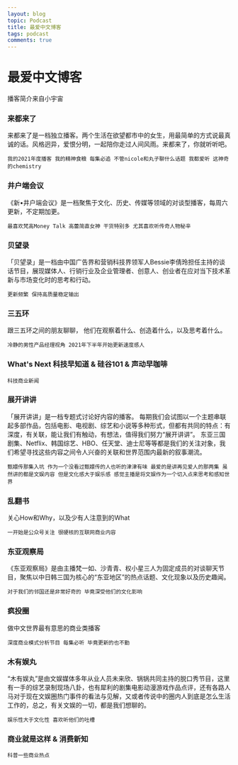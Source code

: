 ```yaml
---
layout: blog
topic: Podcast
title: 最爱中文博客
tags: podcast
comments: true
---
```


# 最爱中文博客

播客简介来自小宇宙

### 来都来了
来都来了是一档独立播客。两个生活在欲望都市中的女生，用最简单的方式说最真诚的话。风格迥异，爱恨分明，一起陪你走过人间风雨。来都来了，你就听听吧。

`我的2021年度播客 我的精神食粮 每集必追 不管nicole和丸子聊什么话题 我都爱听 这神奇的chemistry`

### 井户端会议
《新•井户端会议》是一档聚焦于文化、历史、传媒等领域的对谈型播客，每周六更新，不定期加更。

`最喜欢梵高Money Talk 高蕾简直女神 干货特别多 尤其喜欢听传奇人物秘辛`

### 贝望录
「贝望录」是一档由中国广告界和营销科技界领军人Bessie李倩玲担任主持的谈话节目，展现媒体人、行销行业及企业管理者、创意人、创业者在应对当下技术革新与市场变化时的思考和行动。

`更新频繁 保持高质量稳定输出`

### 三五环
跟三五环之间的朋友聊聊， 他们在观察着什么、创造着什么，以及思考着什么。 

`冷静的男性产品经理视角 2021年下半年开始更新速度感人`

### What's Next 科技早知道 & 硅谷101 & 声动早咖啡
`科技商业新闻`

### 展开讲讲
「展开讲讲」是一档专题式讨论好内容的播客。 每期我们会试图以一个主题串联起多部作品，包括电影、电视剧、综艺和小说等多种形式，但都有共同的特点：有深度，有关联，能让我们有触动，有想法，值得我们努力“展开讲讲”。 东亚三国剧集、Netflix、韩国综艺、HBO、任天堂、迪士尼等等都是我们的关注对象，我们希望寻找这些内容之间令人兴奋的关联和世界范围内最新的叙事潮流。

`甄嬛传那集入坑 作为一个没看过甄嬛传的人也听的津津有味 最爱的是讲再见爱人的那两集 虽然讲的都是文娱内容 但是文化感大于娱乐感 感觉主播是将文娱作为一个切入点来思考和感知世界`

### 乱翻书
关心How和Why，以及少有人注意到的What

`一开始是公众号关注 很硬核的互联网商业内容`

### 东亚观察局
《东亚观察局》是由主播梵一如、沙青青、权小星三人为固定成员的对谈聊天节目，聚焦以中日韩三国为核心的“东亚地区”的热点话题、文化现象以及历史趣闻。

`对于我们的邻国还是非常好奇的 毕竟深受他们的文化影响`

### 疯投圈
做中文世界最有意思的商业类播客

`深度商业模式分析节目 每集必听 毕竟更新的也不勤`

### 木有娱丸
“木有娱丸”是由文娱媒体多年从业人员未来欣、锅锅共同主持的脱口秀节目，这里有一手的综艺录制现场八卦，也有犀利的剧集电影动漫游戏作品点评，还有各路人马对于现在文娱圈热门事件的看法与见解，又或者传说中的圈内人到底是怎么生活工作的，总之，有关文娱的一切，都是我们想聊的。

`娱乐性大于文化性 喜欢听他们的吐槽`

### 商业就是这样 & 消费新知 

`科普一些商业热点`


